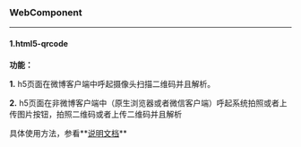 ### WebComponent

----

#### 1.html5-qrcode

**功能：**

**1.** h5页面在微博客户端中呼起摄像头扫描二维码并且解析。

**2.** h5页面在非微博客户端中（原生浏览器或者微信客户端）呼起系统拍照或者上传图片按钮，拍照二维码或者上传二维码并且解析

具体使用方法，参看**[说明文档](https://github.com/zhiqiang21/WebComponent/tree/master/html5-Qrcode/README.md)**
